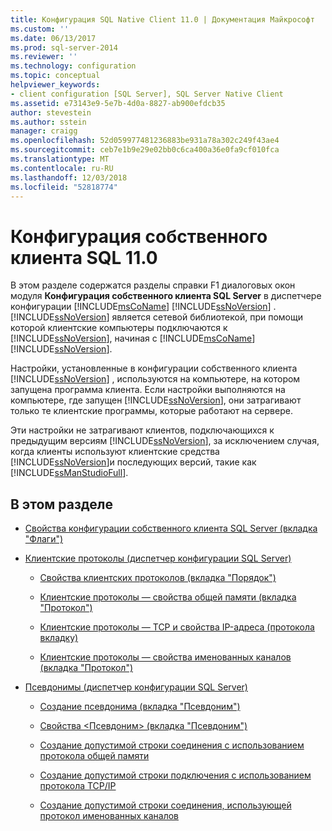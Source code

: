 ```yaml
---
title: Конфигурация SQL Native Client 11.0 | Документация Майкрософт
ms.custom: ''
ms.date: 06/13/2017
ms.prod: sql-server-2014
ms.reviewer: ''
ms.technology: configuration
ms.topic: conceptual
helpviewer_keywords:
- client configuration [SQL Server], SQL Server Native Client
ms.assetid: e73143e9-5e7b-4d0a-8827-ab900efdcb35
author: stevestein
ms.author: sstein
manager: craigg
ms.openlocfilehash: 52d059977481236883be931a78a302c249f43ae4
ms.sourcegitcommit: ceb7e1b9e29e02bb0c6ca400a36e0fa9cf010fca
ms.translationtype: MT
ms.contentlocale: ru-RU
ms.lasthandoff: 12/03/2018
ms.locfileid: "52818774"
---
```

# <a name="sql-native-client-110-configuration"></a>Конфигурация собственного клиента SQL 11.0
  В этом разделе содержатся разделы справки F1 диалоговых окон модуля **Конфигурация собственного клиента SQL Server** в диспетчере конфигурации [!INCLUDE[msCoName](../../includes/msconame-md.md)] [!INCLUDE[ssNoVersion](../../includes/ssnoversion-md.md)] . [!INCLUDE[ssNoVersion](../../includes/ssnoversion-md.md)] является сетевой библиотекой, при помощи которой клиентские компьютеры подключаются к [!INCLUDE[ssNoVersion](../../includes/ssnoversion-md.md)], начиная с [!INCLUDE[msCoName](../../includes/msconame-md.md)] [!INCLUDE[ssNoVersion](../../includes/ssnoversion-md.md)].  
  
 Настройки, установленные в конфигурации собственного клиента [!INCLUDE[ssNoVersion](../../includes/ssnoversion-md.md)] , используются на компьютере, на котором запущена программа клиента. Если настройки выполняются на компьютере, где запущен [!INCLUDE[ssNoVersion](../../includes/ssnoversion-md.md)], они затрагивают только те клиентские программы, которые работают на сервере.  
  
 Эти настройки не затрагивают клиентов, подключающихся к предыдущим версиям [!INCLUDE[ssNoVersion](../../includes/ssnoversion-md.md)], за исключением случая, когда клиенты используют клиентские средства [!INCLUDE[ssNoVersion](../../includes/ssnoversion-md.md)]и последующих версий, такие как [!INCLUDE[ssManStudioFull](../../includes/ssmanstudiofull-md.md)].  
  
## <a name="in-this-section"></a>В этом разделе  
  
-   [Свойства конфигурации собственного клиента SQL Server (вкладка "Флаги")](../../../2014/tools/configuration-manager/sql-server-native-client-configuration-properties-flags-tab.md)  
  
-   [Клиентские протоколы (диспетчер конфигурации SQL Server)](../../relational-databases/sql-server-configuration-manager.md)  
  
    -   [Свойства клиентских протоколов (вкладка "Порядок")](../../../2014/tools/configuration-manager/client-protocols-properties-order-tab.md)  
  
    -   [Клиентские протоколы — свойства общей памяти (вкладка "Протокол")](../../../2014/tools/configuration-manager/client-protocols-shared-memory-properties-protocol-tab.md)  
  
    -   [Клиентские протоколы — TCP и свойства IP-адреса &#40;протокола вкладку&#41;](../../../2014/tools/configuration-manager/client-protocols-tcp-and-ip-properties-protocol-tab.md)  
  
    -   [Клиентские протоколы — свойства именованных каналов (вкладка "Протокол")](../../../2014/tools/configuration-manager/client-protocols-named-pipes-properties-protocol-tab.md)  
  
-   [Псевдонимы (диспетчер конфигурации SQL Server)](../../../2014/tools/configuration-manager/aliases-sql-server-configuration-manager.md)  
  
    -   [Создание псевдонима (вкладка "Псевдоним")](../../../2014/tools/configuration-manager/new-alias-alias-tab.md)  
  
    -   [Свойства &#60;Псевдоним&#62; (вкладка "Псевдоним")](../../../2014/tools/configuration-manager/alias-properties-alias-tab.md)  
  
    -   [Создание допустимой строки соединения с использованием протокола общей памяти](../../../2014/tools/configuration-manager/creating-a-valid-connection-string-using-shared-memory-protocol.md)  
  
    -   [Создание допустимой строки подключения с использованием протокола TCP/IP](../../../2014/tools/configuration-manager/creating-a-valid-connection-string-using-tcp-ip.md)  
  
    -   [Создание допустимой строки соединения, использующей протокол именованных каналов](../../../2014/tools/configuration-manager/creating-a-valid-connection-string-using-named-pipes.md)  
  
  
